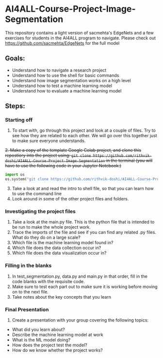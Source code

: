# AI4ALL-Course-Project-Image-Segmentation

This repository contains a light version of sacmehta's EdgeNets and a few exercises for students in the AI4ALL program to navigate. Please check out https://github.com/sacmehta/EdgeNets for the full model

## Goals:

- Understand how to navigate a research project
- Understand how to use the shell for basic commands
- Understand how image segmentation works on a high level
- Understand how to test a machine learning model
- Understand how to evaluate a machine learning model

## Steps:

### Starting off

1. To start with, go through this project and look at a couple of files. Try to see how they are related to each other. We will go over this together just to make sure everyone understands.

~~2. Make a copy of the template Google Colab project, and clone this repostiory into the project using: `git clone https://github.com/rithvik-doshi/AI4ALL-Course-Project-Image-Segmentation` in the terminal (you will have to use the following code in your Jupyter Notebook:)~~

```python
import os
os.system("git clone https://github.com/rithvik-doshi/AI4ALL-Course-Project-Image-Segmentation.git")
```

3. Take a look at and read the intro to shell file, so that you can learn how to use the command line
4. Look around in some of the other project files and folders.

### Investigating the project files

1. Take a look at the main.py file. This is the python file that is intended to be run to make the whole project work.
2. Trace the imports of the file and see if you can find any related .py files. What do they do on a large scale?
3. Which file is the machine learning model found in?
4. Which file does the data collection occur in?
5. Which file does the data visualization occur in?

### Filling in the blanks

1. In test_segmentation.py, data.py and main.py in that order, fill in the code blanks with the requisite code.
2. Make sure to test each part out to make sure it is working before moving on to the next file.
3. Take notes about the key concepts that you learn

### Final Presentation

1. Create a presentation with your group covering the following topics:

- What did you learn about?
- Describe the machine learning model at work
- What is the ML model doing?
- How does the project test the model?
- How do we know whether the project works?
